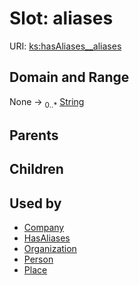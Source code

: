 
# Slot: aliases




URI: [ks:hasAliases__aliases](https://w3id.org/linkml/tests/kitchen_sink/hasAliases__aliases)


## Domain and Range

None &#8594;  <sub>0..\*</sub> [String](String.md)

## Parents


## Children


## Used by

 * [Company](Company.md)
 * [HasAliases](HasAliases.md)
 * [Organization](Organization.md)
 * [Person](Person.md)
 * [Place](Place.md)

